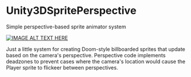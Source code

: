 # Unity3DSpritePerspective
Simple perspective-based sprite animator system

[![IMAGE ALT TEXT HERE](https://img.youtube.com/vi/9g2B7B2KuoI/0.jpg)](https://www.youtube.com/watch?v=9g2B7B2KuoI)

Just a little system for creating Doom-style billboarded sprites that update based on the camera's perspective.
Perspective code implements deadzones to prevent cases where the camera's location would cause the Player sprite to flickeer between perspectives.
